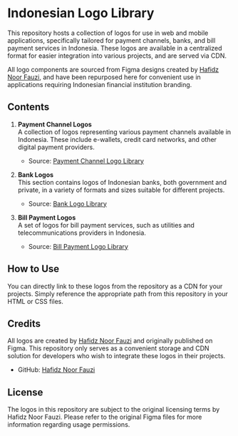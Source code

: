 # Indonesian Logo Library

This repository hosts a collection of logos for use in web and mobile applications, specifically tailored for payment channels, banks, and bill payment services in Indonesia. These logos are available in a centralized format for easier integration into various projects, and are served via CDN.

All logo components are sourced from Figma designs created by [Hafidz Noor Fauzi](https://www.figma.com/@hafidznoorfauzi), and have been repurposed here for convenient use in applications requiring Indonesian financial institution branding.

## Contents

1. **Payment Channel Logos**  
   A collection of logos representing various payment channels available in Indonesia. These include e-wallets, credit card networks, and other digital payment providers.

   - Source: [Payment Channel Logo Library](https://www.figma.com/community/file/1263416469504652135/payment-channel-logo-library-indonesia-all-in-components)

2. **Bank Logos**  
   This section contains logos of Indonesian banks, both government and private, in a variety of formats and sizes suitable for different projects.

   - Source: [Bank Logo Library](https://www.figma.com/community/file/1246763677986037137/bank-logo-library-indonesia-all-in-components)

3. **Bill Payment Logos**  
   A set of logos for bill payment services, such as utilities and telecommunications providers in Indonesia.

   - Source: [Bill Payment Logo Library](https://www.figma.com/community/file/1325472637345495839/bill-payment-logo-library-indonesia-all-in-components)

## How to Use

You can directly link to these logos from the repository as a CDN for your projects. Simply reference the appropriate path from this repository in your HTML or CSS files.

## Credits

All logos are created by [Hafidz Noor Fauzi](https://www.figma.com/@hafidznoorfauzi) and originally published on Figma. This repository only serves as a convenient storage and CDN solution for developers who wish to integrate these logos in their projects.

- GitHub: [Hafidz Noor Fauzi](https://github.com/hafidznoor/logo-library-indo-bank)

## License

The logos in this repository are subject to the original licensing terms by Hafidz Noor Fauzi. Please refer to the original Figma files for more information regarding usage permissions.
